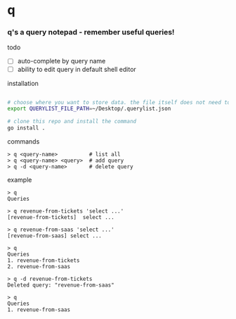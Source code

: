 # q
### q's a query notepad - remember useful queries!

todo
- [ ] auto-complete by query name
- [ ] ability to edit query in default shell editor

installation
```zsh

# choose where you want to store data. the file itself does not need to exist
export QUERYLIST_FILE_PATH=~/Desktop/.querylist.json

# clone this repo and install the command
go install .
```

commands
```
> q <query-name>          # list all
> q <query-name> <query>  # add query
> q -d <query-name>       # delete query
```

example
```
> q
Queries

> q revenue-from-tickets 'select ...'
[revenue-from-tickets]	select ...

> q revenue-from-saas 'select ...'
[revenue-from-saas]	select ...

> q
Queries
1. revenue-from-tickets
2. revenue-from-saas

> q -d revenue-from-tickets
Deleted query: "revenue-from-saas"

> q
Queries
1. revenue-from-saas
```
